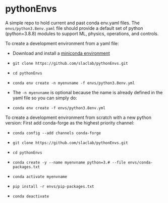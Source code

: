 # pythonEnvs

A simple repo to hold current and past conda env.yaml files. The `envs/python3.8env.yaml` file should provide a default set of python (python=3.8.8) modules to support ML, physics, operations, and controls.

To create a development environment from a yaml file:
- Download and install a [miniconda environment](https://conda.io/miniconda.html)
- `git clone https://github.com/slaclab/pythonEnvs.git`
- `cd pythonEnvs`
- `conda env create -n myenvname -f envs/python3.8env.yml`

- The `-n myenvname` is optional because the name is already defined in the yaml file so you can simply do:
- `conda env create -f envs/python3.8env.yml`


To create a development environment from scratch with a new python version:
First add conda-forge as the highest priority channel:
- `conda config --add channels conda-forge`

- `git clone https://github.com/slaclab/pythonEnvs.git`
- `cd pythonEnvs`
- `conda create -y --name myenvname python=3.# --file envs/conda-packages.txt`
- `conda activate myenvname`
- `pip install -r envs/pip-packages.txt`
- `conda deactivate`
